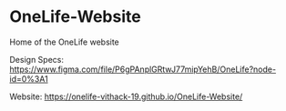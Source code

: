 # OneLife-Website
Home of the OneLife website

Design Specs: https://www.figma.com/file/P6gPAnplGRtwJ77mipYehB/OneLife?node-id=0%3A1

Website: https://onelife-vithack-19.github.io/OneLife-Website/
